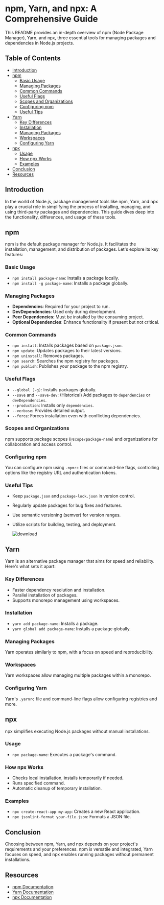 # npm, Yarn, and npx: A Comprehensive Guide

This README provides an in-depth overview of npm (Node Package Manager), Yarn, and npx, three essential tools for managing packages and dependencies in Node.js projects.

## Table of Contents

- [Introduction](#introduction)
- [npm](#npm)
  - [Basic Usage](#basic-usage)
  - [Managing Packages](#managing-packages)
  - [Common Commands](#common-commands)
  - [Useful Flags](#useful-flags)
  - [Scopes and Organizations](#scopes-and-organizations)
  - [Configuring npm](#configuring-npm)
  - [Useful Tips](#useful-tips)
- [Yarn](#yarn)
  - [Key Differences](#key-differences)
  - [Installation](#installation)
  - [Managing Packages](#managing-packages-1)
  - [Workspaces](#workspaces)
  - [Configuring Yarn](#configuring-yarn)
- [npx](#npx)
  - [Usage](#usage)
  - [How npx Works](#how-npx-works)
  - [Examples](#examples)
- [Conclusion](#conclusion)
- [Resources](#resources)

## Introduction

In the world of Node.js, package management tools like npm, Yarn, and npx play a crucial role in simplifying the process of installing, managing, and using third-party packages and dependencies. This guide dives deep into the functionality, differences, and usage of these tools.

## npm

npm is the default package manager for Node.js. It facilitates the installation, management, and distribution of packages. Let's explore its key features:

### Basic Usage

- `npm install package-name`: Installs a package locally.
- `npm install -g package-name`: Installs a package globally.

### Managing Packages

- **Dependencies**: Required for your project to run.
- **DevDependencies**: Used only during development.
- **Peer Dependencies**: Must be installed by the consuming project.
- **Optional Dependencies**: Enhance functionality if present but not critical.

### Common Commands

- `npm install`: Installs packages based on `package.json`.
- `npm update`: Updates packages to their latest versions.
- `npm uninstall`: Removes packages.
- `npm search`: Searches the npm registry for packages.
- `npm publish`: Publishes your package to the npm registry.

### Useful Flags

- `--global (-g)`: Installs packages globally.
- `--save` and `--save-dev`: (Historical) Add packages to `dependencies` or `devDependencies`.
- `--production`: Installs only `dependencies`.
- `--verbose`: Provides detailed output.
- `--force`: Forces installation even with conflicting dependencies.

### Scopes and Organizations

npm supports package scopes (`@scope/package-name`) and organizations for collaboration and access control.

### Configuring npm

You can configure npm using `.npmrc` files or command-line flags, controlling options like the registry URL and authentication tokens.

### Useful Tips

- Keep `package.json` and `package-lock.json` in version control.
- Regularly update packages for bug fixes and features.
- Use semantic versioning (semver) for version ranges.
- Utilize scripts for building, testing, and deployment.

  ![download](https://github.com/melikaShojaee/NodeMasteryPrivet/assets/54536146/db31aeec-9686-4682-833b-a12b246d7326)

## Yarn

Yarn is an alternative package manager that aims for speed and reliability. Here's what sets it apart:

### Key Differences

- Faster dependency resolution and installation.
- Parallel installation of packages.
- Supports monorepo management using workspaces.

### Installation

- `yarn add package-name`: Installs a package.
- `yarn global add package-name`: Installs a package globally.

### Managing Packages

Yarn operates similarly to npm, with a focus on speed and reproducibility.

### Workspaces

Yarn workspaces allow managing multiple packages within a monorepo.

### Configuring Yarn

Yarn's `.yarnrc` file and command-line flags allow configuring registries and more.

## npx

npx simplifies executing Node.js packages without manual installations.

### Usage

- `npx package-name`: Executes a package's command.

### How npx Works

- Checks local installation, installs temporarily if needed.
- Runs specified command.
- Automatic cleanup of temporary installation.

### Examples

- `npx create-react-app my-app`: Creates a new React application.
- `npx jsonlint-format your-file.json`: Formats a JSON file.

## Conclusion

Choosing between npm, Yarn, and npx depends on your project's requirements and your preferences. npm is versatile and integrated, Yarn focuses on speed, and npx enables running packages without permanent installations.

## Resources

- [npm Documentation](https://docs.npmjs.com/)
- [Yarn Documentation](https://classic.yarnpkg.com/docs/)
- [npx Documentation](https://www.npmjs.com/package/npx)
